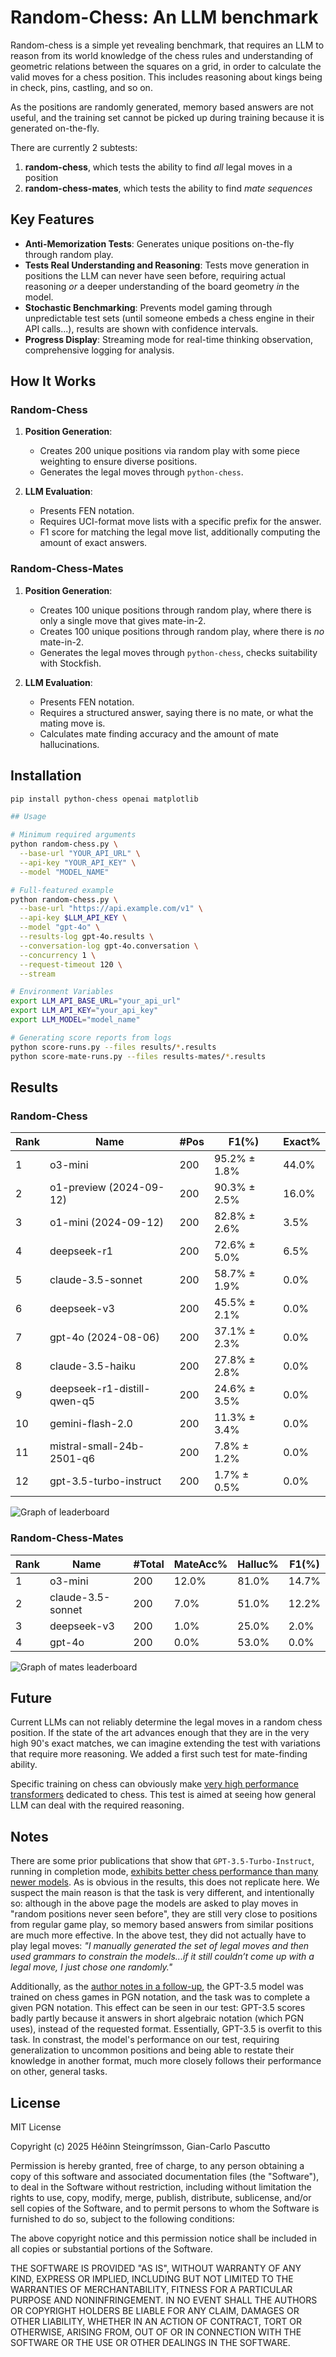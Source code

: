 # Random-Chess: An LLM benchmark

Random-chess is a simple yet revealing benchmark, that requires an LLM to reason from its world knowledge of the chess rules and understanding of geometric relations between the squares on a grid, in order to calculate the valid moves for a chess position. This includes reasoning about kings being in check, pins, castling, and so on.

As the positions are randomly generated, memory based answers are not useful, and the training set cannot be picked up during training because it is generated on-the-fly.

There are currently 2 subtests:

1. **random-chess**, which tests the ability to find *all* legal moves in a position
2. **random-chess-mates**, which tests the ability to find *mate sequences*

## Key Features

- **Anti-Memorization Tests**: Generates unique positions on-the-fly through random play.
- **Tests Real Understanding and Reasoning**: Tests move generation in positions the LLM can never have seen before, requiring actual reasoning *or* a deeper understanding of the board geometry *in* the model.
- **Stochastic Benchmarking**: Prevents model gaming through unpredictable test sets (until someone embeds a chess engine in their API calls...), results are shown with confidence intervals.
- **Progress Display**: Streaming mode for real-time thinking observation, comprehensive logging for analysis.

## How It Works

### Random-Chess

1. **Position Generation**:
   - Creates 200 unique positions via random play with some piece weighting to ensure diverse positions.
   - Generates the legal moves through `python-chess`.

2. **LLM Evaluation**:
   - Presents FEN notation.
   - Requires UCI-format move lists with a specific prefix for the answer.
   - F1 score for matching the legal move list, additionally computing the amount of exact answers.

### Random-Chess-Mates

1. **Position Generation**:
    - Creates 100 unique positions through random play, where there is only a single move that gives mate-in-2.
    - Creates 100 unique positions through random play, where there is *no* mate-in-2.
    - Generates the legal moves through `python-chess`, checks suitability with Stockfish.

2. **LLM Evaluation**:
   - Presents FEN notation.
   - Requires a structured answer, saying there is no mate, or what the mating move is.
   - Calculates mate finding accuracy and the amount of mate hallucinations.

## Installation

```bash
pip install python-chess openai matplotlib

## Usage

# Minimum required arguments
python random-chess.py \
  --base-url "YOUR_API_URL" \
  --api-key "YOUR_API_KEY" \
  --model "MODEL_NAME"

# Full-featured example
python random-chess.py \
  --base-url "https://api.example.com/v1" \
  --api-key $LLM_API_KEY \
  --model "gpt-4o" \
  --results-log gpt-4o.results \
  --conversation-log gpt-4o.conversation \
  --concurrency 1 \
  --request-timeout 120 \
  --stream

# Environment Variables
export LLM_API_BASE_URL="your_api_url"
export LLM_API_KEY="your_api_key"
export LLM_MODEL="model_name"

# Generating score reports from logs
python score-runs.py --files results/*.results
python score-mate-runs.py --files results-mates/*.results

```

## Results

### Random-Chess

| Rank | Name                        | #Pos |    F1(%)         | Exact% |
|------|-----------------------------|------|------------------|--------|
|    1 | o3-mini                     | 200  |  95.2% ±  1.8%   |  44.0% |
|    2 | o1-preview (2024-09-12)     | 200  |  90.3% ±  2.5%   |  16.0% |
|    3 | o1-mini (2024-09-12)        | 200  |  82.8% ±  2.6%   |   3.5% |
|    4 | deepseek-r1                 | 200  |  72.6% ±  5.0%   |   6.5% |
|    5 | claude-3.5-sonnet           | 200  |  58.7% ±  1.9%   |   0.0% |
|    6 | deepseek-v3                 | 200  |  45.5% ±  2.1%   |   0.0% |
|    7 | gpt-4o (2024-08-06)         | 200  |  37.1% ±  2.3%   |   0.0% |
|    8 | claude-3.5-haiku            | 200  |  27.8% ±  2.8%   |   0.0% |
|    9 | deepseek-r1-distill-qwen-q5 | 200  |  24.6% ±  3.5%   |   0.0% |
|   10 | gemini-flash-2.0            | 200  |  11.3% ±  3.4%   |   0.0% |
|   11 | mistral-small-24b-2501-q6   | 200  |   7.8% ±  1.2%   |   0.0% |
|   12 | gpt-3.5-turbo-instruct      | 200  |   1.7% ±  0.5%   |   0.0% |

![Graph of leaderboard](results/leaderboard.png)

### Random-Chess-Mates

| Rank | Name                     | #Total | MateAcc% | Halluc% |  F1(%) |
|------|--------------------------|--------|----------|---------|--------|
|  1   | o3-mini                  |  200   |    12.0% |   81.0% |  14.7% |
|  2   | claude-3.5-sonnet        |  200   |     7.0% |   51.0% |  12.2% |
|  3   | deepseek-v3              |  200   |     1.0% |   25.0% |   2.0% |
|  4   | gpt-4o                   |  200   |     0.0% |   53.0% |   0.0% |

![Graph of mates leaderboard](results-mates/leaderboard.png)

## Future

Current LLMs can not reliably determine the legal moves in a random chess position. If the state of the art advances enough that they are in the very high 90's exact matches, we can imagine extending the test with variations that require more reasoning. We added a first such test for mate-finding ability.

Specific training on chess can obviously make [very high performance transformers](https://lczero.org/dev/wiki/best-nets-for-lc0/) dedicated to chess. This test is aimed at seeing how general LLM can deal with the required reasoning.

## Notes

There are some prior publications that show that `GPT-3.5-Turbo-Instruct`, running in completion mode, [exhibits better chess performance than many newer models](https://dynomight.net/chess/). As is obvious in the results, this does not replicate here. We suspect the main reason is that the task is very different, and intentionally so: although in the above page the models are asked to play moves in "random positions never seen before", they are still very close to positions from regular game play, so memory based answers from similar positions are much more effective. In the above test, they did not actually have to play legal moves: *"I manually generated the set of legal moves and then used grammars to constrain the models...if it still couldn’t come up with a legal move, I just chose one randomly."*

Additionally, as the [author notes in a follow-up](https://dynomight.net/more-chess/), the GPT-3.5 model was trained on chess games in PGN notation, and the task was to complete a given PGN notation. This effect can be seen in our test: GPT-3.5 scores badly partly because it answers in short algebraic notation (which PGN uses), instead of the requested format. Essentially, GPT-3.5 is overfit to this task. In constrast, the model's performance on our test, requiring generalization to uncommon positions and being able to restate their knowledge in another format, much more closely follows their performance on other, general tasks.

## License

MIT License

Copyright (c) 2025 Héðinn Steingrímsson, Gian-Carlo Pascutto

Permission is hereby granted, free of charge, to any person obtaining a copy of this software and associated documentation files (the "Software"), to deal in the Software without restriction, including without limitation the rights to use, copy, modify, merge, publish, distribute, sublicense, and/or sell copies of the Software, and to permit persons to whom the Software is furnished to do so, subject to the following conditions:

The above copyright notice and this permission notice shall be included in all copies or substantial portions of the Software.

THE SOFTWARE IS PROVIDED "AS IS", WITHOUT WARRANTY OF ANY KIND, EXPRESS OR IMPLIED, INCLUDING BUT NOT LIMITED TO THE WARRANTIES OF MERCHANTABILITY, FITNESS FOR A PARTICULAR PURPOSE AND NONINFRINGEMENT. IN NO EVENT SHALL THE AUTHORS OR COPYRIGHT HOLDERS BE LIABLE FOR ANY CLAIM, DAMAGES OR OTHER LIABILITY, WHETHER IN AN ACTION OF CONTRACT, TORT OR OTHERWISE, ARISING FROM, OUT OF OR IN CONNECTION WITH THE SOFTWARE OR THE USE OR OTHER DEALINGS IN THE SOFTWARE.
